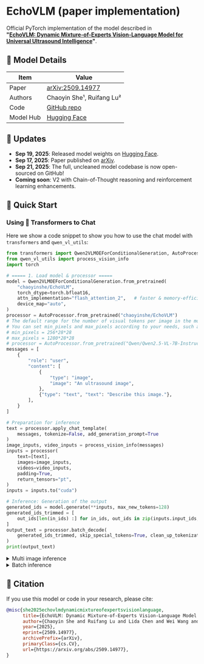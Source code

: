 # EchoVLM (paper implementation)

Official PyTorch implementation of the model described in  
**"[EchoVLM: Dynamic Mixture-of-Experts Vision-Language Model for Universal Ultrasound Intelligence](https://arxiv.org/abs/2509.14977)"**.

## 🤖 Model Details

| Item        | Value                                           |
|-------------|-------------------------------------------------|
| Paper       | [arXiv:2509.14977](https://arxiv.org/abs/2509.14977) |
| Authors     | Chaoyin She¹, Ruifang Lu²                        |
| Code        | [GitHub repo](https://github.com/Asunatan/EchoVLM) |
| Model Hub   | [Hugging Face](https://huggingface.co/chaoyinshe/EchoVLM) |

## 🔄 Updates
- **Sep 19, 2025**: Released model weights on [Hugging Face](https://huggingface.co/chaoyinshe/EchoVLM).  
- **Sep 17, 2025**: Paper published on [arXiv](https://arxiv.org/abs/2509.14977).
- **Sep 21, 2025**: The full, uncleaned model codebase is now open-sourced on GitHub!
- **Coming soon**: V2 with Chain-of-Thought reasoning and reinforcement learning enhancements.

## 🚀 Quick Start
### Using 🤗  Transformers to Chat

Here we show a code snippet to show you how to use the chat model with `transformers` and `qwen_vl_utils`:

```python
from transformers import Qwen2VLMOEForConditionalGeneration, AutoProcessor
from qwen_vl_utils import process_vision_info
import torch

# ===== 1. Load model & processor =====
model = Qwen2VLMOEForConditionalGeneration.from_pretrained(
    "chaoyinshe/EchoVLM",
    torch_dtype=torch.bfloat16,
    attn_implementation="flash_attention_2",   # faster & memory-efficient
    device_map="auto",
)
processor = AutoProcessor.from_pretrained("chaoyinshe/EchoVLM")
# The default range for the number of visual tokens per image in the model is 4-16384.
# You can set min_pixels and max_pixels according to your needs, such as a token range of 256-1280, to balance performance and cost.
# min_pixels = 256*28*28
# max_pixels = 1280*28*28
# processor = AutoProcessor.from_pretrained("Qwen/Qwen2.5-VL-7B-Instruct", min_pixels=min_pixels, max_pixels=max_pixels)
messages = [
    {
        "role": "user",
        "content": [
            {
                "type": "image",
                "image": "An ultrasound image",
            },
            {"type": "text", "text": "Describe this image."},
        ],
    }
]

# Preparation for inference
text = processor.apply_chat_template(
    messages, tokenize=False, add_generation_prompt=True
)
image_inputs, video_inputs = process_vision_info(messages)
inputs = processor(
    text=[text],
    images=image_inputs,
    videos=video_inputs,
    padding=True,
    return_tensors="pt",
)
inputs = inputs.to("cuda")

# Inference: Generation of the output
generated_ids = model.generate(**inputs, max_new_tokens=128)
generated_ids_trimmed = [
    out_ids[len(in_ids) :] for in_ids, out_ids in zip(inputs.input_ids, generated_ids)
]
output_text = processor.batch_decode(
    generated_ids_trimmed, skip_special_tokens=True, clean_up_tokenization_spaces=False
)
print(output_text)
```
<details>
<summary>Multi image inference</summary>

```python
# Messages containing multiple images and a text query
messages = [
    {
        "role": "user",
        "content": [
            {"type": "image", "image": "ultrasound image 1"},
            {"type": "image", "image": "ultrasound image 2"},
            {"type": "text", "text": "帮我给出超声报告"},
        ],
    }
]

# Preparation for inference
text = processor.apply_chat_template(
    messages, tokenize=False, add_generation_prompt=True
)
image_inputs, video_inputs = process_vision_info(messages)
inputs = processor(
    text=[text],
    images=image_inputs,
    videos=video_inputs,
    padding=True,
    return_tensors="pt",
)
inputs = inputs.to("cuda")

# Inference
generated_ids = model.generate(**inputs, max_new_tokens=128)
generated_ids_trimmed = [
    out_ids[len(in_ids) :] for in_ids, out_ids in zip(inputs.input_ids, generated_ids)
]
output_text = processor.batch_decode(
    generated_ids_trimmed, skip_special_tokens=True, clean_up_tokenization_spaces=False
)
print(output_text)
```
</details>
<details>
<summary>Batch inference</summary>

```python
# Sample messages for batch inference
messages1 = [
    {
        "role": "user",
        "content": [
            {"type": "image", "image": "file:///path/to/image1.jpg"},
            {"type": "image", "image": "file:///path/to/image2.jpg"},
            {"type": "text", "text": "This patient has a hypoechoic nodule in the left breast. What is the next step in treatment?"},
        ],
    }
]
messages2 = [
    {"role": "system", "content": "You are a helpful assistant."},
    {"role": "user", "content": "Who are you?"},
]
# Combine messages for batch processing
messages = [messages1, messages2]

# Preparation for batch inference
texts = [
    processor.apply_chat_template(msg, tokenize=False, add_generation_prompt=True)
    for msg in messages
]
image_inputs, video_inputs = process_vision_info(messages)
inputs = processor(
    text=texts,
    images=image_inputs,
    videos=video_inputs,
    padding=True,
    return_tensors="pt",
)
inputs = inputs.to("cuda")

# Batch Inference
generated_ids = model.generate(**inputs, max_new_tokens=128)
generated_ids_trimmed = [
    out_ids[len(in_ids) :] for in_ids, out_ids in zip(inputs.input_ids, generated_ids)
]
output_texts = processor.batch_decode(
    generated_ids_trimmed, skip_special_tokens=True, clean_up_tokenization_spaces=False
)
print(output_texts)
```
</details>

## 📌 Citation

If you use this model or code in your research, please cite:

```bibtex
@misc{she2025echovlmdynamicmixtureofexpertsvisionlanguage,
      title={EchoVLM: Dynamic Mixture-of-Experts Vision-Language Model for Universal Ultrasound Intelligence}, 
      author={Chaoyin She and Ruifang Lu and Lida Chen and Wei Wang and Qinghua Huang},
      year={2025},
      eprint={2509.14977},
      archivePrefix={arXiv},
      primaryClass={cs.CV},
      url={https://arxiv.org/abs/2509.14977}, 
}
